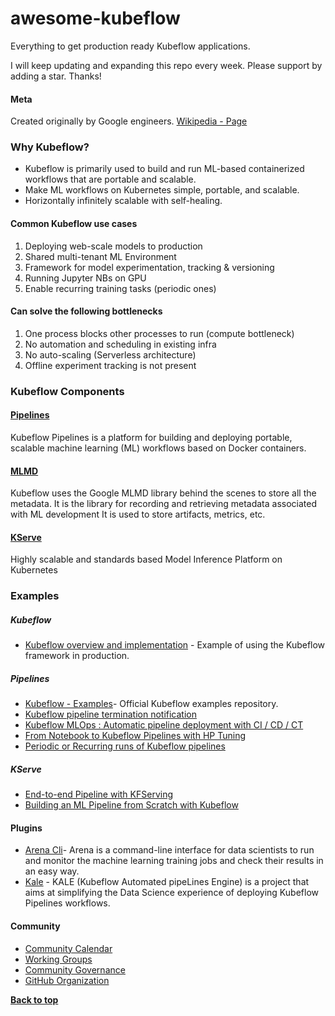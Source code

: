 <meta name="author" content="Nandeshwar Gupta">
<meta name="description" content="Awesome Kubeflow">
<meta name="copyright" content="Nandeshwar Gupta 2023">
<meta name="keywords" content="kubeflow, kfp, kubeflow-pipelines, kubeflow-component, kserve, kubernetes">

# awesome-kubeflow
Everything to get production ready Kubeflow applications.

I will keep updating and expanding this repo every week. Please support by adding a star. Thanks!

#### Meta
Created originally by Google engineers. [Wikipedia -  Page](https://en.wikipedia.org/wiki/Kubeflow)

### Why Kubeflow?
- Kubeflow is primarily used to build and run ML-based containerized workflows that are portable and scalable.
- Make ML workflows on Kubernetes simple, portable, and scalable.
- Horizontally infinitely scalable with self-healing.

#### Common Kubeflow use cases
1. Deploying web-scale models to production
2. Shared multi-tenant ML Environment
3. Framework for model experimentation, tracking & versioning
4. Running Jupyter NBs on GPU
5. Enable recurring training tasks (periodic ones)

#### Can solve the following bottlenecks
1.  One process blocks other processes to run (compute bottleneck)
2.  No automation and scheduling in existing infra
3.  No auto-scaling (Serverless architecture)
4.  Offline experiment tracking is not present

### Kubeflow Components
#### [Pipelines](https://www.kubeflow.org/docs/components/pipelines/v1/introduction/)
Kubeflow Pipelines is a platform for building and deploying portable, scalable machine learning (ML) workflows based on Docker containers.
#### [MLMD](https://github.com/google/ml-metadata)
Kubeflow uses the Google MLMD library behind the scenes to store all the metadata. It is the library for recording and retrieving metadata associated with ML development
It is used to store artifacts, metrics, etc.
#### [KServe](https://kserve.github.io/website/master/get_started/first_isvc/)
Highly scalable and standards based Model Inference Platform on Kubernetes

### Examples
##### Kubeflow
- [Kubeflow overview and implementation](https://towardsdatascience.com/kubeflow-an-mlops-perspective-17d33ac57c08) - Example of using the Kubeflow framework in production.
##### Pipelines
- [Kubeflow - Examples](https://github.com/kubeflow/examples)- Official Kubeflow examples repository.
- [Kubeflow pipeline termination notification](https://stackoverflow.com/questions/57508382/kubeflow-pipeline-termination-notificaiton)
- [Kubeflow MLOps : Automatic pipeline deployment with CI / CD / CT](https://towardsdatascience.com/kubeflow-mlops-automatic-pipeline-deployment-with-ci-cd-ct-64aeec46cc33)
- [From Notebook to Kubeflow Pipelines with HP Tuning](https://youtu.be/QK0NxhyADpM)
- [Periodic or Recurring runs of Kubeflow pipelines](https://github.com/kubeflow/examples/blob/373b18559ac6dc888d231a38cbb44b92fe8ace7c/demos/recurring/recurring.ipynb)
##### KServe
- [End-to-end Pipeline with KFServing](https://archive-docs.d2iq.com/dkp/kaptain/2.0.0/tutorials/pipelines/#how-to-combine-the-components-into-a-pipeline)
- [Building an ML Pipeline from Scratch with Kubeflow](https://unifiedguru.com/building-a-ml-pipeline-from-scratch-with-kubeflow/)

#### Plugins
- [Arena Cli](https://github.com/kubeflow/arena)- Arena is a command-line interface for data scientists to run and monitor the machine learning training jobs and check their results in an easy way.
- [Kale](https://github.com/kubeflow-kale/kale) - KALE (Kubeflow Automated pipeLines Engine) is a project that aims at simplifying the Data Science experience of deploying Kubeflow Pipelines workflows.

#### Community
* [Community Calendar](https://www.kubeflow.org/docs/about/community/#kubeflow-community-calendars)
* [Working Groups](https://github.com/kubeflow/community/blob/master/wg-list.md)
* [Community Governance](https://github.com/kubeflow/community/blob/master/wgs/wg-governance.md)
* [GitHub Organization](https://github.com/kubeflow)

**[Back to top](#)**